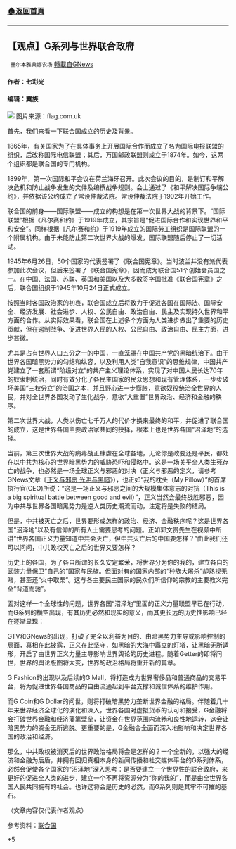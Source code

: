 ###  [:house:返回首頁](https://github.com/ourhimalayas/txt)
---

## 【观点】G系列与世界联合政府
` 墨尔本雅典娜农场` [轉載自GNews](https://gnews.org/zh-hans/1001721/)

#### 作者：七彩光

#### 编辑：翼族
![]()![](https://gnews.org/wp-content/uploads/2021/03/1171-5.jpg)
图片来源：flag.com.uk

首先，我们来看一下联合国成立的历史及背景。

1865年，有关国家为了在具体事务上开展国际合作而成立了名为国际电报联盟的组织，后改称国际电信联盟；其后，万国邮政联盟则成立于1874年。如今，这两个组织都是联合国的专门机构。

1899年，第一次国际和平会议在荷兰海牙召开。此次会议的目的，是制订和平解决危机和防止战争发生的文件及编撰战争规则。会上通过了《和平解决国际争端公约》，并依据该公约成立了常设仲裁法院。常设仲裁法院于1902年开始工作。

联合国的前身——国际联盟——成立的构想是在第一次世界大战的背景下。“国际联盟”根据《凡尔赛和约》于1919年成立，其宗旨是“促进国际合作和实现世界和平和安全”。同样根据《凡尔赛和约》于1919年成立的国际劳工组织是国际联盟的一个附属机构。由于未能防止第二次世界大战的爆发，国际联盟随后停止了一切活动。

1945年6月26日，50个国家的代表签署了《联合国宪章》。当时波兰并没有派代表参加此次会议，但后来签署了《联合国宪章》，因而成为联合国51个创始会员国之一。在中国、法国、苏联、英国和美国以及大多数签字国批准《联合国宪章》之后，联合国组织于1945年10月24日正式成立。

按照当时各国政治家的初衷，联合国成立后将致力于促进各国在国际法、国际安全、经济发展、社会进步、人权、公民自由、政治自由、民主及实现持久世界和平方面的合作。从实际效果看，联合国在上述多个方面为人类进步做出了重要的历史贡献，但在遏制战争、促进世界人民的人权、公民自由、政治自由、民主方面，进步甚微。

尤其是占有世界人口五分之一的中国，一直笼罩在中国共产党的黑暗统治下。由于世界各国暗黑势力的勾结和纵容，以及利用人类“自我意识”的思维规律，中国共产党建立了一套所谓“阶级对立”的共产主义理论体系，实现了对中国人民长达70年的奴隶制统治，同时有效分化了各民主国家的民众思想和现有管理体系，一步步破坏美国“三权分立”的治国之本，并且野心进一步膨胀，意欲奴役统治全世界的人民，并对全世界各国发动了生化战争，意欲“大重置”世界政治、经济和金融的秩序。

第二次世界大战，人类以伤亡七千万人的代价才换来最终的和平，并促进了联合国的成立，这是世界各国主要政治家共同的抉择，根本上也是世界各国“沼泽地”的选择。

当前，第三次世界大战的病毒战正肆虐在全球各地，无论你是政要还是平民，都处在以中共为核心的世界暗黑势力的威胁恐吓和侵略中。这是一场关乎全人类生死存亡的战争，也必然是一场全球正义与邪恶的对决（正义与邪恶的定义，请参考GNews文章《[正义与邪恶 光明与黑暗](https://gnews.org/zh-hans/695187/)》），也正如“我的枕头（My Pillow）”的首席执行官(CEO)所说：“这是一场正义与邪恶之间的大规模集体意志的对抗（This is a big spiritual battle between good and evil）”，正义当然会最终战胜邪恶，因为中共与世界各国暗黑势力是逆人类历史潮流而动，注定将是失败的结局。

但是，中共被灭亡之后，世界要形成怎样的政治、经济、金融秩序呢？这是世界各国“沼泽地”以及有信仰的所有人士需要思考的问题。正如郭文贵先生在视频中所讲“世界各国正义力量知道中共会灭亡，但中共灭亡后的中国要怎样？”由此我们还可以问问，中共政权灭亡之后的世界又要怎样？

历史上的各国，为了各自所谓的长久安定繁荣，将世界分为你的我的，建立各自的武装力量保卫“自己的”国家与民族。但面对有的国家内部的“种族大屠杀”却熟视无睹，甚至还“火中取栗”。这与各主要民主国家的民众们所信仰的宗教的主要教义完全“背道而驰”。

面对这样一个全球性的问题，世界各国“沼泽地”里面的正义力量联盟早已在行动，而G系列的横空出现，有其历史必然和现实的意义，而其更长远的历史性影响已经在逐渐显现：

GTV和GNews的出现，打破了完全以利益为目的、由暗黑势力主导或影响控制的局面，真相在此披露，正义在此坚守，如黑暗的大海中矗立的灯塔，让黑暗无所遁形，开启了由世界正义力量主导影响世界舆论的历史进程。随着Getter的即将问世，世界的舆论版图将大变，世界的政治格局将重开新的篇章。

G Fashion的出现以及后续的G Mall，将打造成为世界奢侈品和普通商品的交易平台，将为促进世界各国商品的自由流通起到平台支撑和诚信体系的维护作用。

而G Coin和G Dollar的问世，则将打破暗黑势力垄断世界金融的格局。伴随着几十年来世界经济全球化的演化和深入，世界各国对虚拟货币的认可和接受，G金融将会打破世界金融和经济藩篱壁垒，让资金在世界范围内流畅和良性地运转，这会让暗黑势力的资金无所逃脱。更重要的是，G金融会全面而深入地影响和决定世界各国的政治和经济。

那么，中共政权被消灭后的世界政治格局将会是怎样的？一个全新的，以强大的经济和金融为后盾，并拥有回归真相本身的新闻传播和社交媒体平台的G系列体系，必然会促使各个国家的“沼泽地”深入思考：是否要建立一个世界性的联合政府，来更好的促进全人类的进步，建立一个不再将资源分为“你的我的”，而是由全世界各国人民共同拥有的社会。也许这将会是历史的必然，而G系列则是其牢不可摧的基石。

（文章内容仅代表作者观点）

参考资料：[联合国](https://www.un.org/)



+5
